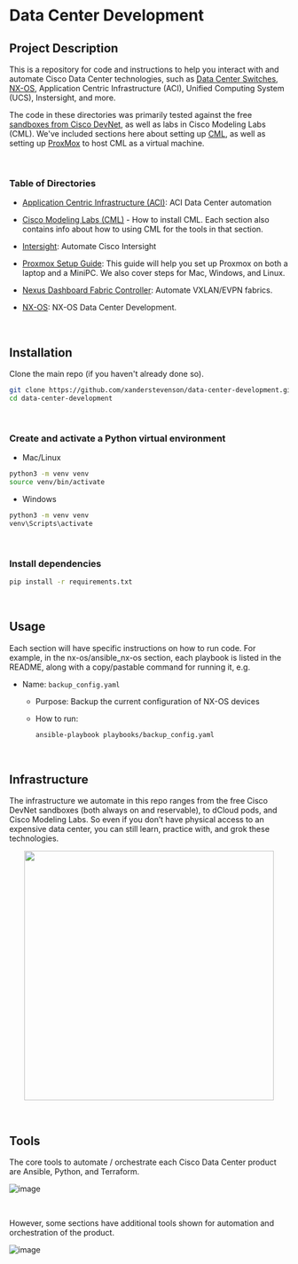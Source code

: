 # Data Center Development


## Project Description

This is a repository for code and instructions to help you interact with and automate Cisco Data Center technologies, such as [Data Center Switches](https://www.cisco.com/site/us/en/products/networking/cloud-networking-switches/index.html), [NX-OS](https://www.cisco.com/c/en/us/products/collateral/ios-nx-os-software/nx-os-software/data_sheet_c78-652063.html?dtid=osscdc000283), Application Centric Infrastructure (ACI), Unified Computing System (UCS), Instersight, and more.

The code in these directories was primarily tested against the free [sandboxes from Cisco DevNet](https://devnetsandbox.cisco.com), as well as labs in Cisco Modeling Labs (CML). We've included sections here about setting up [CML](https://github.com/xanderstevenson/data-center-development/tree/main/cml), as well as setting up [ProxMox](https://github.com/xanderstevenson/data-center-development/tree/main/proxmox) to host CML as a virtual machine.

<br>

### Table of Directories

- [Application Centric Infrastructure (ACI)](https://github.com/xanderstevenson/data-center-development/tree/main/aci): ACI Data Center automation

- [Cisco Modeling Labs (CML)](https://github.com/xanderstevenson/data-center-development/tree/main/cml) - How to install CML. Each section also contains info about how to using CML for the tools in that section.

- [Intersight](https://github.com/xanderstevenson/data-center-development/tree/main/intersight): Automate Cisco Intersight
  
- [Proxmox Setup Guide](https://github.com/xanderstevenson/data-center-development/edit/main/proxmox/README.md): This guide will help you set up Proxmox on both a laptop and a MiniPC. We also cover steps for Mac, Windows, and Linux.

- [Nexus Dashboard Fabric Controller](https://github.com/CiscoDevNet/data-center-development/tree/main/ndfc): Automate VXLAN/EVPN fabrics.

- [NX-OS](https://github.com/xanderstevenson/data-center-development/tree/main/nx-os/terraform_nx-os): NX-OS Data Center Development.


<br>


## Installation

Clone the main repo (if you haven't already done so).

```bash
git clone https://github.com/xanderstevenson/data-center-development.git
cd data-center-development
```
<br>

### Create and activate a Python virtual environment

- Mac/Linux
```bash
python3 -m venv venv
source venv/bin/activate
```
- Windows
```bash
python3 -m venv venv
venv\Scripts\activate
```
<br>

### Install dependencies

```bash
pip install -r requirements.txt
```
<br>


## Usage

Each section will have specific instructions on how to run code. For example, in the nx-os/ansible_nx-os section, each playbook is listed in the README, along with a copy/pastable command for running it, e.g.

- Name: `backup_config.yaml`
  - Purpose: Backup the current configuration of NX-OS devices
  - How to run:

    ```bash
    ansible-playbook playbooks/backup_config.yaml
    ```
  <br>

## Infrastructure

The infrastructure we automate in this repo ranges from the free Cisco DevNet sandboxes (both always on and reservable), to dCloud pods, and Cisco Modeling Labs. So even if you don’t have physical access to an expensive data center, you can still learn, practice with, and grok these technologies.


<p align="center"><img src="https://github.com/user-attachments/assets/c82e4eaa-c085-4979-99c9-3e009ebfae0b" width="450"></p>

<br>

## Tools

The core tools to automate / orchestrate each Cisco Data Center product are Ansible, Python, and Terraform.

![image](https://github.com/user-attachments/assets/ef8123e8-5b7a-460a-954a-ebe22e4188d1)

<br>

However, some sections have additional tools shown for automation and orchestration of the product.

![image](https://github.com/user-attachments/assets/5029325e-f8f3-41cc-b52c-decfd505d80c)



